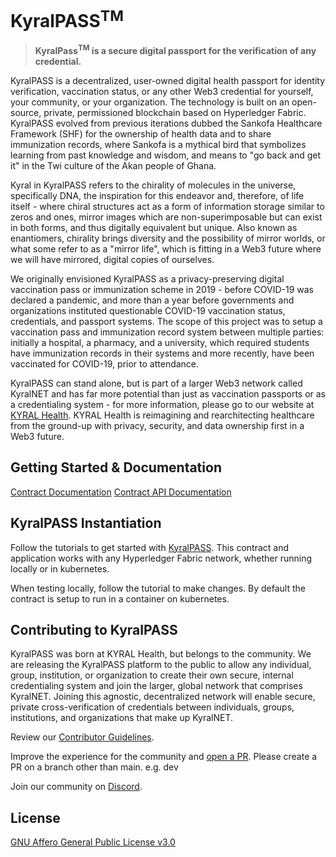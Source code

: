 # KyralPASS<sup>TM</sup>

> **KyralPass<sup>TM</sup> is a secure digital passport for the verification of any credential.**

KyralPASS is a decentralized, user-owned digital health passport for identity verification, vaccination status, or any other Web3 credential for yourself, your community, or your organization. The technology is built on an open-source, private, permissioned blockchain based on Hyperledger Fabric. KyralPASS evolved from previous iterations dubbed the Sankofa Healthcare Framework (SHF) for the ownership of health data and to share immunization records, where Sankofa is a mythical bird that symbolizes learning from past knowledge and wisdom, and means to "go back and get it" in the Twi culture of the Akan people of Ghana.

Kyral in KyralPASS refers to the chirality of molecules in the universe, specifically DNA, the inspiration for this endeavor and, therefore, of life itself - where chiral structures act as a form of information storage similar to zeros and ones, mirror images which are non-superimposable but can exist in both forms, and thus digitally equivalent but unique. Also known as enantiomers, chirality brings diversity and the possibility of mirror worlds, or what some refer to as a "mirror life", which is fitting in a Web3 future where we will have mirrored, digital copies of ourselves.

We originally envisioned KyralPASS as a privacy-preserving digital vaccination pass or immunization scheme in 2019 - before COVID-19 was declared a pandemic, and more than a year before governments and organizations instituted questionable COVID-19 vaccination status, credentials, and passport systems. The scope of this project was to setup a vaccination pass and immunization record system between multiple parties: initially a hospital, a pharmacy, and a university, which required students have immunization records in their systems and more recently, have been vaccinated for COVID-19, prior to attendance.

KyralPASS can stand alone, but is part of a larger Web3 network called KyralNET and has far more potential than just as vaccination passports or as a credentialing system - for more information, please go to our website at [KYRAL Health](https://kyralhealth.com). KYRAL Health is reimagining and rearchitecting healthcare from the ground-up with privacy, security, and data ownership first in a Web3 future.


## Getting Started & Documentation

[Contract Documentation](https://github.com/KYRAL-Health/KyralPASS/tree/main/contract)
[Contract API Documentation](https://github.com/KYRAL-Health/KyralPASS/tree/main/contract-app)


## KyralPASS Instantiation

Follow the tutorials to get started with [KyralPASS](https://github.com/KYRAL-Health/KyralPASS/tree/main/contract-app). This contract and application works with any Hyperledger Fabric network, whether running locally or in kubernetes.

When testing locally, follow the tutorial to make changes. By default the contract is setup to run in a container on kubernetes.


## Contributing to KyralPASS

KyralPASS was born at KYRAL Health, but belongs to the community. We are releasing the KyralPASS platform to the public to allow any individual, group, institution, or organization to create their own secure, internal credentialing system and join the larger, global network that comprises KyralNET. Joining this agnostic, decentralized network will enable secure, private cross-verification of credentials between individuals, groups, institutions, and organizations that make up KyralNET.

Review our [Contributor Guidelines](./CONTRIBUTING.md).

Improve the experience for the community and [open a PR](https://github.com/KYRAL-Health/KyralPASS/pulls). Please create a PR on a branch other than main. e.g. dev

Join our community on [Discord](https://discord.gg/RHSSuraTVP).


## License

[GNU Affero General Public License v3.0](./LICENSE)

